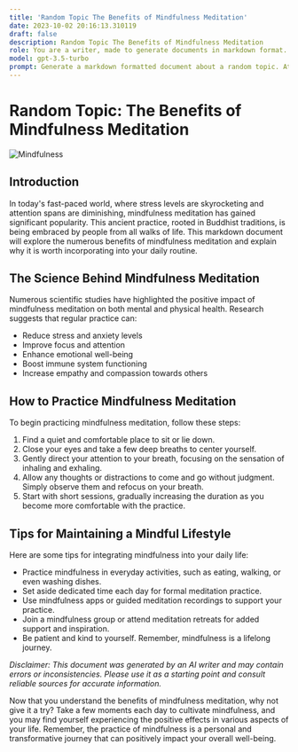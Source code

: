 ```yaml
---
title: 'Random Topic The Benefits of Mindfulness Meditation'
date: 2023-10-02 20:16:13.310119
draft: false
description: Random Topic The Benefits of Mindfulness Meditation
role: You are a writer, made to generate documents in markdown format. It is very important that all of the documents you generate are in valid markdown format.
model: gpt-3.5-turbo
prompt: Generate a markdown formatted document about a random topic. At the bottom, include a disclaimer explaining that the document was generated by you. The first line of the document should be the title. Make sure that the entire document is in proper markdown format, using a mix of various tags to make the document visually appealing.
---
```


# Random Topic: The Benefits of Mindfulness Meditation

![Mindfulness](https://images.unsplash.com/photo-1503580721668-322c2e3341be "Mindfulness")

## Introduction

In today's fast-paced world, where stress levels are skyrocketing and attention spans are diminishing, mindfulness meditation has gained significant popularity. This ancient practice, rooted in Buddhist traditions, is being embraced by people from all walks of life. This markdown document will explore the numerous benefits of mindfulness meditation and explain why it is worth incorporating into your daily routine.

## The Science Behind Mindfulness Meditation

Numerous scientific studies have highlighted the positive impact of mindfulness meditation on both mental and physical health. Research suggests that regular practice can:

- Reduce stress and anxiety levels
- Improve focus and attention
- Enhance emotional well-being
- Boost immune system functioning
- Increase empathy and compassion towards others

## How to Practice Mindfulness Meditation

To begin practicing mindfulness meditation, follow these steps:

1. Find a quiet and comfortable place to sit or lie down.
2. Close your eyes and take a few deep breaths to center yourself.
3. Gently direct your attention to your breath, focusing on the sensation of inhaling and exhaling.
4. Allow any thoughts or distractions to come and go without judgment. Simply observe them and refocus on your breath.
5. Start with short sessions, gradually increasing the duration as you become more comfortable with the practice.

## Tips for Maintaining a Mindful Lifestyle

Here are some tips for integrating mindfulness into your daily life:

- Practice mindfulness in everyday activities, such as eating, walking, or even washing dishes.
- Set aside dedicated time each day for formal meditation practice.
- Use mindfulness apps or guided meditation recordings to support your practice.
- Join a mindfulness group or attend meditation retreats for added support and inspiration.
- Be patient and kind to yourself. Remember, mindfulness is a lifelong journey.

*Disclaimer: This document was generated by an AI writer and may contain errors or inconsistencies. Please use it as a starting point and consult reliable sources for accurate information.*

Now that you understand the benefits of mindfulness meditation, why not give it a try? Take a few moments each day to cultivate mindfulness, and you may find yourself experiencing the positive effects in various aspects of your life. Remember, the practice of mindfulness is a personal and transformative journey that can positively impact your overall well-being.